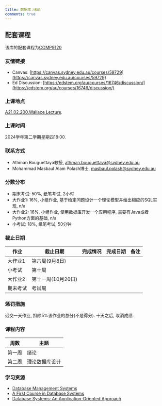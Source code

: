 ```yaml
---
title: 数据库:绪论
comments: true
---
```


## 配套课程

该库的配套课程为[COMP9120](https://www.sydney.edu.au/units/COMP9120)

### 友情链接

- Canvas: [https://canvas.sydney.edu.au/courses/59729](https://canvas.sydney.edu.au/courses/59729)
- Ed Discussion: [https://edstem.org/au/courses/16746/discussion/](https://edstem.org/au/courses/16746/discussion/)

### 上课地点

[A21.02.200.Wallace Lecture](https://maps.sydney.edu.au/?room=A21.02.200).

### 上课时间

2024学年第二学期星期四18:00.

### 联系方式

- Athman Bouguettaya教授, athman.bouguettaya@sydney.edu.au
- Mohammad Masbaul Alam Polash博士, masbaul.polash@sydney.edu.au

### 分数分布

- 期末考试: 50%, 纸笔考试, 2小时
- 大作业1: 16%, 小组作业, 基于给定问题设计一个理论模型并给出相应的SQL实现, n/a
- 大作业2: 16%, 小组作业, 使用数据库开发一个应用程序, 需要有Java或者Python方面的基础, n/a
- 小考试: 18%, 纸笔考试, 50分钟

### 截止日期

|作业|截止日期|完成情况|完成日期|备注|
|-|-|-|-|-|
|大作业1|第六周(9月8日)||||
|小考试|第十周||||
|大作业2|第十一周(10月20日)||||
|期末考试|考试周||||

### 惩罚措施

迟交一天作业, 扣除5%该作业的总分(不是得分). 十天之后, 取消成绩.

### 课程内容

|周数|主题|
|-|-|
|第一周|绪论|
|第二周|理论数据库设计|

### 学习资源

- [Database Management Systems](https://drive.google.com/file/d/1PzsSu6P5BwX91bJHu-9pCh6vikslcuQr/view?usp=sharing)
- [A First Course in Database Systems](https://drive.google.com/file/d/1EwY5MhTM2Q9PtkOMcraBgI5Zt-ps6SYW/view?usp=sharing)
- [Database Systems: An Application-Oriented Approach](https://archive.org/details/databasesystemsa0002kife)